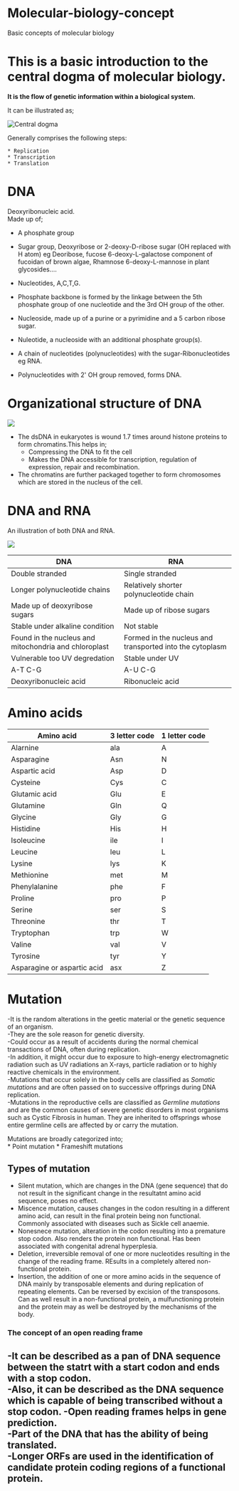 # Molecular-biology-concept
Basic concepts of molecular biology


# This is a basic introduction to the central dogma of molecular biology.    

**It is the flow of genetic information within a biological system.**    


It can be illustrated as;  

![Central dogma](https://upload.wikimedia.org/wikipedia/commons/thumb/6/68/Central_Dogma_of_Molecular_Biochemistry_with_Enzymes.jpg/256px-Central_Dogma_of_Molecular_Biochemistry_with_Enzymes.jpg)    

Generally comprises the following steps:    

    * Replication 
    * Transcription
    * Translation    
    
    
    
    
# DNA    
Deoxyribonucleic acid.    
Made up of;   
  * A phosphate group    
  
  * Sugar group, Deoxyribose or 2-deoxy-D-ribose sugar (OH replaced with H atom) eg Deoribose, fucose 6-deoxy-L-galactose component of fucoidan of brown algae,   Rhamnose 6-deoxy-L-mannose in plant glycosides....    
  
  * Nucleotides, A,C,T,G.     
  
  * Phosphate backbone is formed by the linkage between the 5th phosphate group of one nucleotide and the 3rd OH group of the other. 
     
  * Nucleoside, made up of a purine or a pyrimidine and a 5 carbon ribose sugar.  
   
  * Nuleotide, a nucleoside with an additional phosphate group(s).    
  
  * A chain of nucleotides (polynucleotides) with the sugar-Ribonucleotides eg RNA.    
  
  * Polynucleotides with 2' OH group removed, forms DNA.    
  
  # Organizational structure of DNA
 ![](https://media.springernature.com/lw685/springer-static/image/art%3A10.1186%2F2046-1682-4-8/MediaObjects/13628_2011_Article_8_Fig2_HTML.jpg?as=webp)    
 
  * The dsDNA in eukaryotes is wound 1.7 times around histone proteins to form chromatins.This helps in; 
      * Compressing the DNA to fit the cell
      * Makes the DNA accessible for transcription, regulation of expression, repair and recombination.
  * The chromatins are further packaged together to form chromosomes which are stored in the nucleus of the cell.

# DNA and RNA    
An illustration of both DNA and RNA.    

![](https://cdn.technologynetworks.com/tn/images/body/dnavsrna-final-final1516884024461.jpg)    

   
DNA | RNA
----|----|
Double  stranded| Single stranded
Longer polynucleotide chains| Relatively shorter polynucleotide chain
Made up of deoxyribose sugars| Made up of ribose sugars
Stable under alkaline condition| Not stable
Found in the nucleus and mitochondria and chloroplast| Formed in the nucleus and transported into the cytoplasm
Vulnerable too UV degredation| Stable under UV
A-T C-G| A-U C-G
Deoxyribonucleic acid| Ribonucleic acid    

# Amino acids  

Amino acid | 3 letter code | 1 letter code
----|----|----
Alarnine |ala|A
Asparagine |Asn | N
Aspartic acid |Asp | D
Cysteine |Cys | C
Glutamic acid |Glu | E
Glutamine | Gln | Q|
Glycine |Gly | G|
Histidine |His | H|
Isoleucine |ile | I|
Leucine | leu | L|
Lysine |lys | K
Methionine |met | M
Phenylalanine |phe | F
Proline |pro | P
Serine |ser | S
Threonine |thr | T 
Tryptophan |trp| W
Valine |val | V
Tyrosine |tyr | Y
Asparagine or aspartic acid |asx | Z




# Mutation
-It is the random alterations in the geetic material or the genetic sequence of an organism.     
-They are the sole reason for genetic diversity.    
-Could occur as a result of accidents during the normal chemical transactions of DNA, often during replication.       
-In addition, it might occur due to exposure to high-energy electromagnetic radiation such as UV radiations an X-rays, particle radiation or to highly reactive chemicals in the environment.     
-Mutations that occur solely in the body cells are classified as *Somatic mutations* and are often passed on to successive offprings during DNA replication.    
-Mutations in the reproductive cells are classified as *Germline mutations* and are the common causes of severe genetic disorders in most organisms such as Cystic Fibrosis in human. They are inherited to offsprings whose entire germline cells are affected by or carry the mutation. 

Mutations are broadly categorized into;     
     * Point mutation
     * Frameshift mutations 
     
## Types of mutation
 * Silent mutation, which are changes in the DNA (gene sequence) that do not result in the significant change in the resultatnt amino acid sequence, poses no effect.   
 *  Miscence mutation, causes changes in the codon resulting in a different amino acid, can result in the final protein being non functional. Commonly associated with diseases such as Sickle cell anaemie.
 *  Nonesnece mutation, alteration in the codon resulting into a premature stop codon. Also renders the protein non functional. Has been associated with congenital adrenal hyperplesia.
 *  Deletion, irreversible removal of one or more nucleotides resulting in the change of the reading frame.  REsults in a completely altered non-functional protein.
 *  Insertion, the addition of one or more amino acids in the sequence of DNA mainly by transposable elements and during replication of repeating elements. Can be reversed by excision of the transposons. Can as well result in a non-functional protein, a mulfunctioning protein and the protein may as well be destroyed by the mechanisms of the body.    


### The concept of an open reading frame
-It can be described as a pan of DNA sequence between the statrt with a start codon and ends with a stop codon.    
-Also, it can be described as the DNA sequence which is capable of being transcribed without a stop codon. 
-Open reading frames helps in gene prediction.   
-Part of the DNA that has the ability of being translated.    
-Longer ORFs are used in the identification of candidate protein coding regions of a functional protein.    
-
